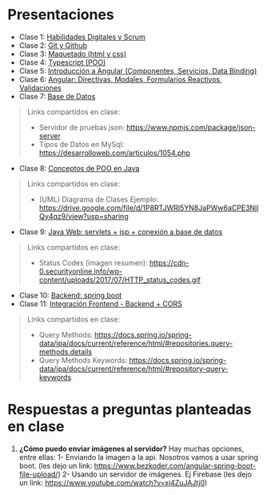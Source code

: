 # Presentaciones
* Clase 1: [Habilidades Digitales y Scrum](https://drive.google.com/file/d/1OcRi3NHjq9KhJg6IpG7C4IUPq3DWP2F_/view?usp=sharing)
* Clase 2: [Git y Github](https://drive.google.com/file/d/1AyQ4ax-YD8I7iUqoqwTTp-6AjiTuROHv/view?usp=sharing)
* Clase 3: [Maquetado (html y css)](https://drive.google.com/file/d/1L43yg8Zp15ZSLwDLolLFOovP_WwH7IbG/view?usp=sharing)
* Clase 4: [Typescript (POO)](https://drive.google.com/file/d/1YRQexjea_8JNODEoJk2nsPaGHR9bxBLF/view?usp=sharing)
* Clase 5: [Introducción a Angular (Componentes, Servicios, Data Binding)](https://drive.google.com/file/d/1xqb6_MKzkfpc-pSqfy1oHWCT8UoyXNGc/view?usp=sharing)
* Clase 6: [Angular: Directivas, Modales, Formularios Reactivos, Validaciones](https://drive.google.com/file/d/1gieCnI8I4CSTRIvbsfawlkkvJeJCLMLi/view?usp=sharing)
* Clase 7: [Base de  Datos](https://drive.google.com/file/d/12oi0xNOArp4sy5eAvC2ksZdmnZ-Msbho/view?usp=sharing)
> Links compartidos en clase:
> * Servidor de pruebas json: https://www.npmjs.com/package/json-server
> * Tipos de Datos en  MySql: https://desarrolloweb.com/articulos/1054.php
* Clase 8: [Conceptos de POO en Java](https://drive.google.com/file/d/1x25zPrTYwxOyCQcfpWDqiBeMGjS7EbLo/view?usp=sharing)
> Links compartidos en clase:
> * (UML) Diagrama de Clases Ejemplo: https://drive.google.com/file/d/1P8RTJWRI5YN8JaPWw6aCPE3NjlQy4qz9/view?usp=sharing
* Clase 9: [Java Web:  servlets + jsp + conexión a base de datos](https://drive.google.com/file/d/1G6CZsOlkhLGl7zLMx8nmFgPsFj6fCh6b/view?usp=sharing)
> Links compartidos en clase:
> * Status Codes (imagen resumen): https://cdn-0.securityonline.info/wp-content/uploads/2017/07/HTTP_status_codes.gif
* Clase 10: [Backend:  spring boot](https://drive.google.com/file/d/1qiI1oXuBZB1pgLZTy_onEANN2b5euM_8/view?usp=sharing)
* Clase 11: [Integración Frontend - Backend + CORS](https://drive.google.com/file/d/18lFbJW7Zxk0tHT2YpoZ2OrjwRlw2p48l/view?usp=sharing)
> Links compartidos en clase:
> * Query Methods: https://docs.spring.io/spring-data/jpa/docs/current/reference/html/#repositories.query-methods.details
> * Query Methods Keywords: https://docs.spring.io/spring-data/jpa/docs/current/reference/html/#repository-query-keywords

# Respuestas a preguntas planteadas en clase
1. **¿Cómo  puedo enviar imágenes al servidor?** Hay muchas opciones,   entre  ellas: 1- Enviando la imagen a la api. Nosotros vamos a usar spring boot. (les dejo un link: https://www.bezkoder.com/angular-spring-boot-file-upload/)  2- Usando un servidor de imágenes. Ej Firebase (les dejo un  link: https://www.youtube.com/watch?v=xj4ZuJAJtj0)

